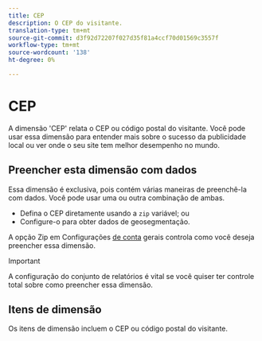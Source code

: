 ```yaml
---
title: CEP
description: O CEP do visitante.
translation-type: tm+mt
source-git-commit: d3f92d72207f027d35f81a4ccf70d01569c3557f
workflow-type: tm+mt
source-wordcount: '138'
ht-degree: 0%

---
```



# CEP

A dimensão &#39;CEP&#39; relata o CEP ou código postal do visitante. Você pode usar essa dimensão para entender mais sobre o sucesso da publicidade local ou ver onde o seu site tem melhor desempenho no mundo.

## Preencher esta dimensão com dados

Essa dimensão é exclusiva, pois contém várias maneiras de preenchê-la com dados. Você pode usar uma ou outra combinação de ambas.

* Defina o CEP diretamente usando a `zip` variável; ou
* Configure-o para obter dados de geosegmentação.

A opção  Zip em Configurações [de conta](/help/admin/admin/general-acct-settings-admin.md) gerais controla como você deseja preencher essa dimensão.

>[!IMPORTANT]
>
>A configuração do conjunto de relatórios é vital se você quiser ter controle total sobre como preencher essa dimensão.

## Itens de dimensão

Os itens de dimensão incluem o CEP ou código postal do visitante.